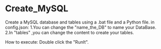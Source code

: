 # Create_MySQL
Create a MySQL database and tables using a .bat file and a Python file.
in config.json:
1.You can change the "name_the_DB" to name your DataBase.
2.In "tables" ,you can change the content to create your tables.

How to execute:
Double click the "RunIt".
